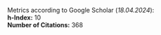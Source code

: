 Metrics according to Google Scholar (_18.04.2024_):<br/>
**h-Index:** 10<br/>
**Number of Citations:** 368<br/>
